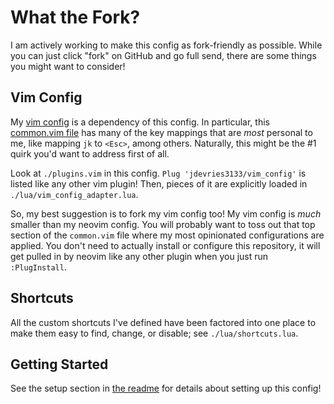 # What the Fork?

I am actively working to make this config as fork-friendly as possible. While
you can just click "fork" on GitHub and go full send, there are some things you
might want to consider!

## Vim Config

My [vim config](https://github.com/jdevries3133/vim_config) is a dependency of
this config. In particular, this [common.vim
file](https://github.com/jdevries3133/vim_config/blob/main/common.vim) has many
of the key mappings that are _most_ personal to me, like mapping `jk` to
`<Esc>`, among others. Naturally, this might be the #1 quirk you'd want to
address first of all.

Look at `./plugins.vim` in this config. `Plug 'jdevries3133/vim_config'` is
listed like any other vim plugin! Then, pieces of it are explicitly loaded in
`./lua/vim_config_adapter.lua`.

So, my best suggestion is to fork my vim config too! My vim config is _much_
smaller than my neovim config. You will probably want to toss out that top
section of the `common.vim` file where my most opinionated configurations are
applied. You don't need to actually install or configure this repository, it
will get pulled in by neovim like any other plugin when you just run
`:PlugInstall`.

## Shortcuts

All the custom shortcuts I've defined have been factored into one place to make
them easy to find, change, or disable; see `./lua/shortcuts.lua`.

## Getting Started

See the setup section in [the readme](./README.md) for details about setting up
this config!
